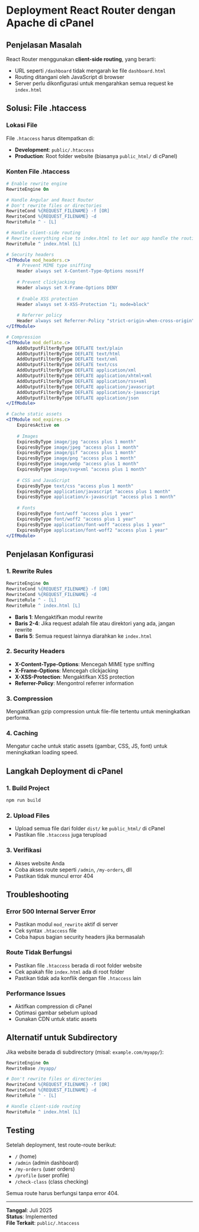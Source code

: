 # Deployment React Router dengan Apache di cPanel

## **Penjelasan Masalah**

React Router menggunakan **client-side routing**, yang berarti:
- URL seperti `/dashboard` tidak mengarah ke file `dashboard.html`
- Routing ditangani oleh JavaScript di browser
- Server perlu dikonfigurasi untuk mengarahkan semua request ke `index.html`

## **Solusi: File .htaccess**

### **Lokasi File**
File `.htaccess` harus ditempatkan di:
- **Development**: `public/.htaccess`
- **Production**: Root folder website (biasanya `public_html/` di cPanel)

### **Konten File .htaccess**

```apache
# Enable rewrite engine
RewriteEngine On

# Handle Angular and React Router
# Don't rewrite files or directories
RewriteCond %{REQUEST_FILENAME} -f [OR]
RewriteCond %{REQUEST_FILENAME} -d
RewriteRule ^ - [L]

# Handle client-side routing
# Rewrite everything else to index.html to let our app handle the routing
RewriteRule ^ index.html [L]

# Security headers
<IfModule mod_headers.c>
    # Prevent MIME type sniffing
    Header always set X-Content-Type-Options nosniff
    
    # Prevent clickjacking
    Header always set X-Frame-Options DENY
    
    # Enable XSS protection
    Header always set X-XSS-Protection "1; mode=block"
    
    # Referrer policy
    Header always set Referrer-Policy "strict-origin-when-cross-origin"
</IfModule>

# Compression
<IfModule mod_deflate.c>
    AddOutputFilterByType DEFLATE text/plain
    AddOutputFilterByType DEFLATE text/html
    AddOutputFilterByType DEFLATE text/xml
    AddOutputFilterByType DEFLATE text/css
    AddOutputFilterByType DEFLATE application/xml
    AddOutputFilterByType DEFLATE application/xhtml+xml
    AddOutputFilterByType DEFLATE application/rss+xml
    AddOutputFilterByType DEFLATE application/javascript
    AddOutputFilterByType DEFLATE application/x-javascript
    AddOutputFilterByType DEFLATE application/json
</IfModule>

# Cache static assets
<IfModule mod_expires.c>
    ExpiresActive on
    
    # Images
    ExpiresByType image/jpg "access plus 1 month"
    ExpiresByType image/jpeg "access plus 1 month"
    ExpiresByType image/gif "access plus 1 month"
    ExpiresByType image/png "access plus 1 month"
    ExpiresByType image/webp "access plus 1 month"
    ExpiresByType image/svg+xml "access plus 1 month"
    
    # CSS and JavaScript
    ExpiresByType text/css "access plus 1 month"
    ExpiresByType application/javascript "access plus 1 month"
    ExpiresByType application/x-javascript "access plus 1 month"
    
    # Fonts
    ExpiresByType font/woff "access plus 1 year"
    ExpiresByType font/woff2 "access plus 1 year"
    ExpiresByType application/font-woff "access plus 1 year"
    ExpiresByType application/font-woff2 "access plus 1 year"
</IfModule>
```

## **Penjelasan Konfigurasi**

### **1. Rewrite Rules**
```apache
RewriteEngine On
RewriteCond %{REQUEST_FILENAME} -f [OR]
RewriteCond %{REQUEST_FILENAME} -d
RewriteRule ^ - [L]
RewriteRule ^ index.html [L]
```

- **Baris 1**: Mengaktifkan modul rewrite
- **Baris 2-4**: Jika request adalah file atau direktori yang ada, jangan rewrite
- **Baris 5**: Semua request lainnya diarahkan ke `index.html`

### **2. Security Headers**
- **X-Content-Type-Options**: Mencegah MIME type sniffing
- **X-Frame-Options**: Mencegah clickjacking
- **X-XSS-Protection**: Mengaktifkan XSS protection
- **Referrer-Policy**: Mengontrol referrer information

### **3. Compression**
Mengaktifkan gzip compression untuk file-file tertentu untuk meningkatkan performa.

### **4. Caching**
Mengatur cache untuk static assets (gambar, CSS, JS, font) untuk meningkatkan loading speed.

## **Langkah Deployment di cPanel**

### **1. Build Project**
```bash
npm run build
```

### **2. Upload Files**
- Upload semua file dari folder `dist/` ke `public_html/` di cPanel
- Pastikan file `.htaccess` juga terupload

### **3. Verifikasi**
- Akses website Anda
- Coba akses route seperti `/admin`, `/my-orders`, dll
- Pastikan tidak muncul error 404

## **Troubleshooting**

### **Error 500 Internal Server Error**
- Pastikan modul `mod_rewrite` aktif di server
- Cek syntax `.htaccess` file
- Coba hapus bagian security headers jika bermasalah

### **Route Tidak Berfungsi**
- Pastikan file `.htaccess` berada di root folder website
- Cek apakah file `index.html` ada di root folder
- Pastikan tidak ada konflik dengan file `.htaccess` lain

### **Performance Issues**
- Aktifkan compression di cPanel
- Optimasi gambar sebelum upload
- Gunakan CDN untuk static assets

## **Alternatif untuk Subdirectory**

Jika website berada di subdirectory (misal: `example.com/myapp/`):

```apache
RewriteEngine On
RewriteBase /myapp/

# Don't rewrite files or directories
RewriteCond %{REQUEST_FILENAME} -f [OR]
RewriteCond %{REQUEST_FILENAME} -d
RewriteRule ^ - [L]

# Handle client-side routing
RewriteRule ^ index.html [L]
```

## **Testing**

Setelah deployment, test route-route berikut:
- `/` (home)
- `/admin` (admin dashboard)
- `/my-orders` (user orders)
- `/profile` (user profile)
- `/check-class` (class checking)

Semua route harus berfungsi tanpa error 404.

---

**Tanggal**: Juli 2025  
**Status**: Implemented  
**File Terkait**: `public/.htaccess` 